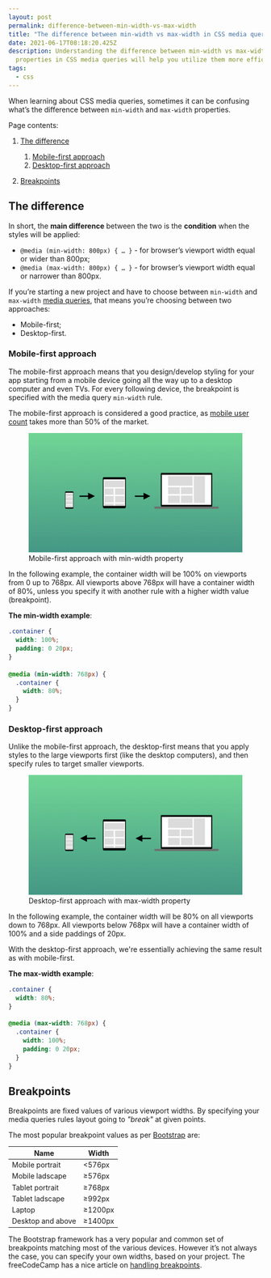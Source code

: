 ```yaml
---
layout: post
permalink: difference-between-min-width-vs-max-width
title: "The difference between min-width vs max-width in CSS media queries "
date: 2021-06-17T08:18:20.425Z
description: Understanding the difference between min-width vs max-width
  properties in CSS media queries will help you utilize them more efficiently
tags:
  - css
---
```


When learning about CSS media queries, sometimes it can be confusing what’s the difference between `min-width` and `max-width` properties.

Page contents:

1. [The difference](#the-difference)

   1. [Mobile-first approach](#mobile-first-approach)
   2. [Desktop-first approach](#desktop-first-approach)
2. [Breakpoints](#breakpoints)

## The difference

In short, the **main difference** between the two is the **condition** when the styles will be applied:

* `@media (min-width: 800px) { … }` - for browser’s viewport width equal or wider than 800px;
* `@media (max-width: 800px) { … }` - for browser’s viewport width equal or narrower than 800px.

If you’re starting a new project and have to choose between `min-width` and `max-width` [media queries](https://developer.mozilla.org/en-US/docs/Web/CSS/Media_Queries/Using_media_queries), that means you’re choosing between two approaches:

* Mobile-first;
* Desktop-first.

### Mobile-first approach

The mobile-first approach means that you design/develop styling for your app starting from a mobile device going all the way up to a desktop computer and even TVs. For every following device, the breakpoint is specified with the media query `min-width` rule.

The mobile-first approach is considered a good practice, as [mobile user count](https://www.thinkwithgoogle.com/consumer-insights/consumer-trends/internet-device-use-statistics/) takes more than 50% of the market.

<figure>
  <img class="shadow" src="/images/misc/min-width.png" alt="Min width property" loading="lazy">
  <figcaption>Mobile-first approach with min-width property</figcaption>
</figure>

In the following example, the container width will be 100% on viewports from 0 up to 768px. All viewports above 768px will have a container width of 80%, unless you specify it with another rule with a higher width value (breakpoint).

**The min-width example**:

```css
.container {
  width: 100%;
  padding: 0 20px;
}

@media (min-width: 768px) {
  .container {
    width: 80%;
  }
}
```

### Desktop-first approach

Unlike the mobile-first approach, the desktop-first means that you apply styles to the large viewports first (like the desktop computers), and then specify rules to target smaller viewports.

<figure>
  <img class="shadow" src="/images/misc/max-width.png" alt="Max width property" loading="lazy">
  <figcaption>Desktop-first approach with max-width property</figcaption>
</figure>

In the following example, the container width will be 80% on all viewports down to 768px. All viewports below 768px will have a container width of 100% and a side paddings of 20px.

With the desktop-first approach, we're essentially achieving the same result as with mobile-first.

**The max-width example**:

```css
.container {
  width: 80%;
}

@media (max-width: 768px) {
  .container {
    width: 100%;
    padding: 0 20px;
  }
}
```

## Breakpoints

Breakpoints are fixed values of various viewport widths. By specifying your media queries rules layout going to *"break"* at given points.

The most popular breakpoint values as per [Bootstrap](https://getbootstrap.com/docs/5.0/layout/breakpoints/) are:

| Name              | Width   |
| ----------------- | ------- |
| Mobile portrait   | <576px  |
| Mobile ladscape   | ≥576px  |
| Tablet portrait   | ≥768px  |
| Tablet ladscape   | ≥992px  |
| Laptop            | ≥1200px |
| Desktop and above | ≥1400px |

The Bootstrap framework has a very popular and common set of breakpoints matching most of the various devices. However it’s not always the case, you can specify your own widths, based on your project. The freeCodeCamp has a nice article on [handling breakpoints](https://www.freecodecamp.org/news/the-100-correct-way-to-do-css-breakpoints-88d6a5ba1862).